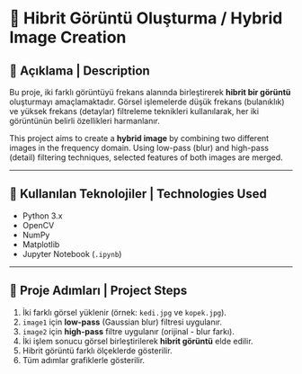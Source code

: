 # 🧪 Hibrit Görüntü Oluşturma / Hybrid Image Creation

## 📌 Açıklama | Description

Bu proje, iki farklı görüntüyü frekans alanında birleştirerek **hibrit bir görüntü** oluşturmayı amaçlamaktadır. Görsel işlemelerde düşük frekans (bulanıklık) ve yüksek frekans (detaylar) filtreleme teknikleri kullanılarak, her iki görüntünün belirli özellikleri harmanlanır.

This project aims to create a **hybrid image** by combining two different images in the frequency domain. Using low-pass (blur) and high-pass (detail) filtering techniques, selected features of both images are merged.

---

## 🔧 Kullanılan Teknolojiler | Technologies Used

- Python 3.x
- OpenCV
- NumPy
- Matplotlib
- Jupyter Notebook (`.ipynb`)

---

## 📂 Proje Adımları | Project Steps

1. İki farklı görsel yüklenir (örnek: `kedi.jpg` ve `kopek.jpg`).
2. `image1` için **low-pass** (Gaussian blur) filtresi uygulanır.
3. `image2` için **high-pass** filtre uygulanır (orijinal - blur farkı).
4. İki işlem sonucu görsel birleştirilerek **hibrit görüntü** elde edilir.
5. Hibrit görüntü farklı ölçeklerde gösterilir.
6. Tüm adımlar grafiklerle gösterilir.

